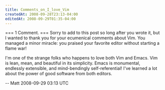 ```yaml
---
title: Comments_on_I_love_Vim
createdAt: 2008-09-28T23:13-04:00
editedAt: 2008-09-29T01:35-04:00
---
```


=== 1 Comment. ===
Sorry to add to this post so long after you wrote it, but I wanted to
thank you for your ecumenical comments about Vim. You managed a minor
miracle: you praised your favorite editor without starting a flame
war! 

I'm one of the strange folks who happens to love both Vim and Emacs.
Vim is lean, mean, and beautiful in its simplicity. Emacs is
monumental, endlessly extensible, and mind-bendingly self-referential!
I've learned a lot about the power of good software from both editors.

-- Matt 2008-09-29 03:13 UTC


